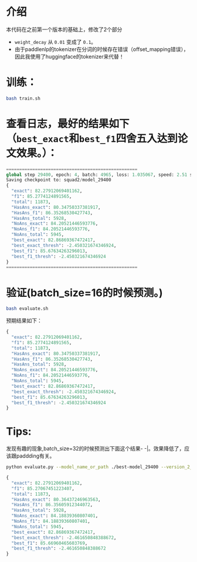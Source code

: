 # 介绍
本代码在之前第一个版本的基础上，修改了2个部分
- `weight_decay` 从 `0.01` 变成了 `0.1`。
- 由于paddlenlp的tokenizer在分词的时候存在错误（offset_mapping错误），因此我使用了huggingface的tokenizer来代替！

# 训练：
```bash
bash train.sh
```

# 查看日志，最好的结果如下（`best_exact`和`best_f1`四舍五入达到论文效果。）：
```python
==================================================
global step 29400, epoch: 4, batch: 4965, loss: 1.035067, speed: 2.51 step/s
Saving checkpoint to: squad2/model_29400
{
  "exact": 82.27912069401162,
  "f1": 85.2774124891565,
  "total": 11873,
  "HasAns_exact": 80.34750337381917,
  "HasAns_f1": 86.35268530427743,
  "HasAns_total": 5928,
  "NoAns_exact": 84.20521446593776,
  "NoAns_f1": 84.20521446593776,
  "NoAns_total": 5945,
  "best_exact": 82.86869367472417,
  "best_exact_thresh": -2.450321674346924,
  "best_f1": 85.67634263296013,
  "best_f1_thresh": -2.450321674346924
}
==================================================
```

# 验证(batch_size=16的时候预测。)
```bash
bash evaluate.sh
```
预期结果如下：
```python
{
  "exact": 82.27912069401162,
  "f1": 85.2774124891565,
  "total": 11873,
  "HasAns_exact": 80.34750337381917,
  "HasAns_f1": 86.35268530427743,
  "HasAns_total": 5928,
  "NoAns_exact": 84.20521446593776,
  "NoAns_f1": 84.20521446593776,
  "NoAns_total": 5945,
  "best_exact": 82.86869367472417,
  "best_exact_thresh": -2.450321674346924,
  "best_f1": 85.67634263296013,
  "best_f1_thresh": -2.450321674346924
}
```

# Tips:
发现有趣的现象,batch_size=32的时候预测出下面这个结果- -|。效果降低了，应该跟paddding有关。
```bash
python evaluate.py --model_name_or_path ./best-model_29400 --version_2_with_negative --batch_size 32
```
```python
{
  "exact": 82.27912069401162,
  "f1": 85.27067451223407,
  "total": 11873,
  "HasAns_exact": 80.36437246963563,
  "HasAns_f1": 86.35605912344072,
  "HasAns_total": 5928,
  "NoAns_exact": 84.18839360807401,
  "NoAns_f1": 84.18839360807401,
  "NoAns_total": 5945,
  "best_exact": 82.86869367472417,
  "best_exact_thresh": -2.461650848388672,
  "best_f1": 85.66960465603769,
  "best_f1_thresh": -2.461650848388672
}
```